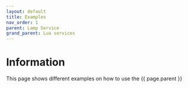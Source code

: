```yaml
---
layout: default
title: Examples 
nav_order: 1
parent: Lamp Service
grand_parent: Lua services
---
```


# Information

This page shows different examples on how to use the {{ page.parent }}
